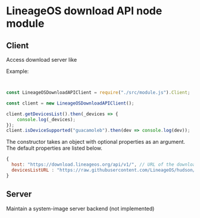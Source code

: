 # LineageOS download API node module

## Client
Access download server like

Example:

```javascript


const LineageOSDownloadAPIClient = require("./src/module.js").Client;

const client = new LineageOSDownloadAPIClient();

client.getDevicesList().then(_devices => {
    console.log(_devices);
});
client.isDeviceSupported("guacamoleb").then(dev => console.log(dev));
```

The constructor takes an object with optional properties as an argument. The default properties are listed below.

```javascript
{
  host: "https://download.lineageos.org/api/v1/", // URL of the download api server
  devicesListURL : "https://raw.githubusercontent.com/LineageOS/hudson/master/updater/devices.json" // URL to a JSON with the list of the supported devices
}
```

## Server
Maintain a system-image server backend (not implemented)
